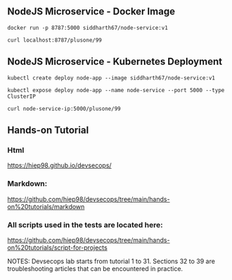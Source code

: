 
## NodeJS Microservice - Docker Image
`docker run -p 8787:5000 siddharth67/node-service:v1`

`curl localhost:8787/plusone/99`
 
## NodeJS Microservice - Kubernetes Deployment
`kubectl create deploy node-app --image siddharth67/node-service:v1`

`kubectl expose deploy node-app --name node-service --port 5000 --type ClusterIP`

`curl node-service-ip:5000/plusone/99`

## Hands-on Tutorial
### Html
https://hiep98.github.io/devsecops/

### Markdown:
https://github.com/hiep98/devsecops/tree/main/hands-on%20tutorials/markdown

### All scripts used in the tests are located here: 
https://github.com/hiep98/devsecops/tree/main/hands-on%20tutorials/script-for-projects
 


NOTES: Devsecops lab starts from tutorial 1 to 31. Sections 32 to 39 are troubleshooting articles that can be encountered in practice.
 
